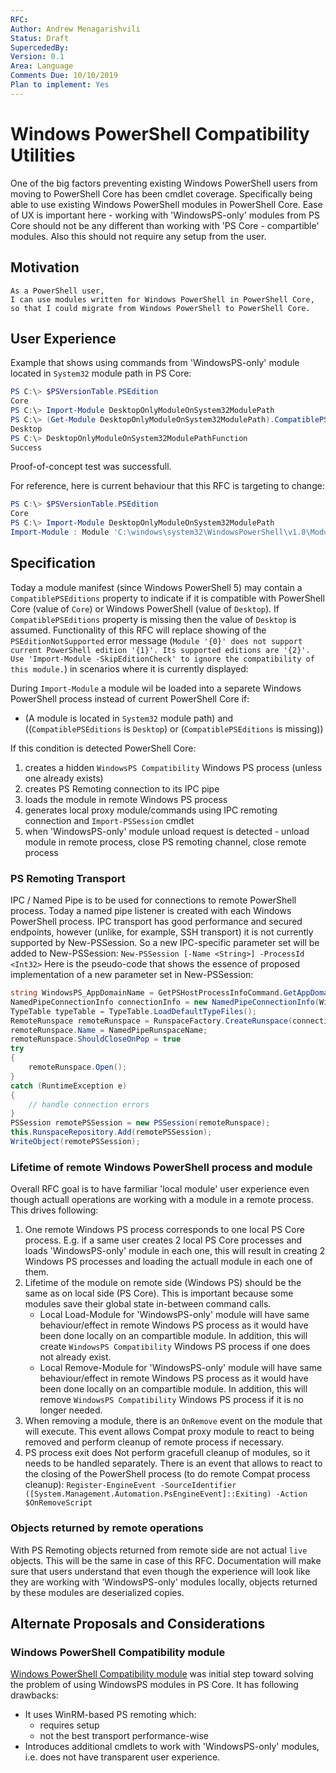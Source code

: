 ```yaml
---
RFC:
Author: Andrew Menagarishvili
Status: Draft
SupercededBy:
Version: 0.1
Area: Language
Comments Due: 10/10/2019
Plan to implement: Yes
---
```


# Windows PowerShell Compatibility Utilities

One of the big factors preventing existing Windows PowerShell users from moving to PowerShell Core has been cmdlet coverage. Specifically being able to use existing Windows PowerShell modules in PowerShell Core. Ease of UX is important here - working with 'WindowsPS-only' modules from PS Core should not be any different than working with 'PS Core - compartible' modules. Also this should not require any setup from the user.

## Motivation

    As a PowerShell user,
    I can use modules written for Windows PowerShell in PowerShell Core,
    so that I could migrate from Windows PowerShell to PowerShell Core.

## User Experience

Example that shows using commands from 'WindowsPS-only' module located in `System32` module path in PS Core:
```PowerShell
PS C:\> $PSVersionTable.PSEdition
Core
PS C:\> Import-Module DesktopOnlyModuleOnSystem32ModulePath
PS C:\> (Get-Module DesktopOnlyModuleOnSystem32ModulePath).CompatiblePSEditions
Desktop
PS C:\> DesktopOnlyModuleOnSystem32ModulePathFunction
Success
```
Proof-of-concept test was successfull.

For reference, here is current behaviour that this RFC is targeting to change:
```PowerShell
PS C:\> $PSVersionTable.PSEdition
Core
PS C:\> Import-Module DesktopOnlyModuleOnSystem32ModulePath
Import-Module : Module 'C:\windows\system32\WindowsPowerShell\v1.0\Modules\DesktopOnlyModuleOnSystem32ModulePath\DesktopOnlyModuleOnSystem32ModulePath.psd1' does not support current PowerShell edition 'Core'. Its supported editions are 'Desktop'. Use 'Import-Module -SkipEditionCheck' to ignore the compatibility of this module.
```

## Specification

Today a module manifest (since Windows PowerShell 5) may contain a `CompatiblePSEditions` property to indicate if it is compatible with PowerShell Core (value of `Core`) or Windows PowerShell (value of `Desktop`). If `CompatiblePSEditions` property is missing then the value of `Desktop` is assumed.
Functionality of this RFC will replace showing of the `PSEditionNotSupported` error message (`Module '{0}' does not support current PowerShell edition '{1}'. Its supported editions are '{2}'. Use 'Import-Module -SkipEditionCheck' to ignore the compatibility of this module.`) in scenarios where it is currently displayed:

During `Import-Module` a module wil be loaded into a separete Windows PowerShell process instead of current PowerShell Core if:

*  (A module is located in `System32` module path) and ((`CompatiblePSEditions` is `Desktop`) or (`CompatiblePSEditions` is missing))

If this condition is detected PowerShell Core:
  1. creates a hidden `WindowsPS Compatibility` Windows PS process (unless one already exists)
  2. creates PS Remoting connection to its IPC pipe
  3. loads the module in remote Windows PS process
  4. generates local proxy module/commands using IPC remoting connection and `Import-PSSession` cmdlet
  5. when 'WindowsPS-only' module unload request is detected - unload module in remote process, close PS remoting channel, close remote process

### PS Remoting Transport

IPC / Named Pipe is to be used for connections to remote PowerShell process. Today a named pipe listener is created with each Windows PowerShell process. IPC transport has good performance and secured endpoints, however (unlike, for example, SSH transport) it is not currently supported by New-PSSession.
So a new IPC-specific parameter set will be added to New-PSSession:  `New-PSSession [-Name <String>] -ProcessId <Int32>`
Here is the pseudo-code that shows the essence of proposed implementation of a new parameter set in New-PSSession:
```csharp
string WindowsPS_AppDomainName = GetPSHostProcessInfoCommand.GetAppDomainNamesFromProcessId(WindowsPS_ProcessId);
NamedPipeConnectionInfo connectionInfo = new NamedPipeConnectionInfo(WindowsPS_ProcessId, WindowsPS_AppDomainName);
TypeTable typeTable = TypeTable.LoadDefaultTypeFiles();
RemoteRunspace remoteRunspace = RunspaceFactory.CreateRunspace(connectionInfo, this.Host, typeTable) as RemoteRunspace;
remoteRunspace.Name = NamedPipeRunspaceName;
remoteRunspace.ShouldCloseOnPop = true
try
{
    remoteRunspace.Open();
}
catch (RuntimeException e)
{
    // handle connection errors
}
PSSession remotePSSession = new PSSession(remoteRunspace);
this.RunspaceRepository.Add(remotePSSession);
WriteObject(remotePSSession);
```

### Lifetime of remote Windows PowerShell process and module

Overall RFC goal is to have farmiliar 'local module' user experience even though actuall operations are working with a module in a remote process. This drives following:

1. One remote Windows PS process corresponds to one local PS Core process. E.g. if a same user creates 2 local PS Core processes and loads 'WindowsPS-only' module in each one, this will result in creating 2 Windows PS processes and loading the actuall module in each one of them.
2. Lifetime of the module on remote side (Windows PS) should be the same as on local side (PS Core). This is important because some modules save their global state in-between command calls.
   * Local Load-Module for 'WindowsPS-only' module will have same behaviour/effect in remote Windows PS process as it would have been done locally on an compartible module. In addition, this will create `WindowsPS Compatibility` Windows PS process if one does not already exist.
   * Local Remove-Module for 'WindowsPS-only' module will have same behaviour/effect in remote Windows PS process as it would have been done locally on an compartible module. In addition, this will remove `WindowsPS Compatibility` Windows PS process if it is no longer needed.
3. When removing a module, there is an `OnRemove` event on the module that will execute. This event allows Compat proxy module to react to being removed and perform cleanup of remote process if necessary.
4. PS process exit does Not perform gracefull cleanup of modules, so it needs to be handled separately. There is an event that allows to react to the closing of the PowerShell process (to do remote Compat process cleanup): `Register-EngineEvent -SourceIdentifier ([System.Management.Automation.PsEngineEvent]::Exiting) -Action $OnRemoveScript`

### Objects returned by remote operations

With PS Remoting objects returned from remote side are not actual `live` objects. This will be the same in case of this RFC. Documentation will make sure that users understand that even though the experience will look like they are working with 'WindowsPS-only' modules locally, objects returned by these modules are deserialized copies.

## Alternate Proposals and Considerations

### Windows PowerShell Compatibility module

[Windows PowerShell Compatibility module](https://github.com/PowerShell/WindowsCompatibility) was initial step toward solving the problem of using WindowsPS modules in PS Core. It has following drawbacks:
- It uses WinRM-based PS remoting which:
    + requires setup
    + not the best transport performance-wise
- Introduces additional cmdlets to work with 'WindowsPS-only' modules, i.e. does not have transparent user experience.

